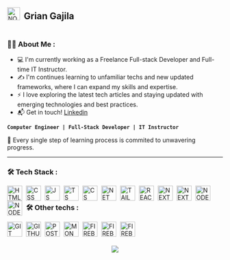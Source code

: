 <div style="display: flex; align-items: center;justify-content: start; padding-top:2px; padding-bottom:2px;">
   <img align="left" alt="NODE" width="30px" style="padding-right:6px;" src="https://avatars.githubusercontent.com/u/110281965?s=400&u=d2c15fa7f930619807046ad66015d7d7e948f8f8&v=4" /> 
   <h2>Grian Gajila</h2>
</div>

### :man_technologist: About Me :
- 💻 I'm currently working as a Freelance Full-stack Developer and Full-time IT Instructor.
- ✍️ I'm continues learning to unfamiliar techs and new updated frameworks, where I can expand my skills and expertise.
- ⚡ I love exploring the latest tech articles and staying updated with emerging technologies and best practices.
- 📬 Get in touch! <a href="https://www.linkedin.com/in/grian-gajila/">Linkedin</a>
<p>

**`Computer Engineer | Full-Stack Developer | IT Instructor `**

</p>

🧠 Every single step of learning process is commited to unwavering progress.

---

### :hammer_and_wrench: Tech Stack :

<img align="left" alt="HTML" width="35px" style="padding-right:6px;" src="https://skillicons.dev/icons?i=html" />
<img align="left" alt="CSS" width="35px" style="padding-right:6px;" src="https://skillicons.dev/icons?i=css" />
<img align="left" alt="JS" width="35px" style="padding-right:6px;" src="https://skillicons.dev/icons?i=js" />
<img align="left" alt="TS" width="35px" style="padding-right:6px;" src="https://skillicons.dev/icons?i=ts" />
<img align="left" alt="CS" width="35px" style="padding-right:6px;" src="https://skillicons.dev/icons?i=cs" />
<img align="left" alt="NET" width="35px" style="padding-right:6px;" src="https://skillicons.dev/icons?i=dotnet" />
<img align="left" alt="TAILWIND" width="35px" style="padding-right:6px;" src="https://skillicons.dev/icons?i=tailwind" />
<img align="left" alt="REACT" width="35px" style="padding-right:6px;" src="https://skillicons.dev/icons?i=react" />
<img align="left" alt="NEXT" width="35px" style="padding-right:6px;" src="https://skillicons.dev/icons?i=nextjs" />
<img align="left" alt="NEXT" width="35px" style="padding-right:6px;" src="https://skillicons.dev/icons?i=svelte" />
<img align="left" alt="NODE" width="35px" style="padding-right:6px;" src="https://skillicons.dev/icons?i=nodejs" />
<img align="left" alt="NODE" width="35px" style="padding-right:6px;" src="https://skillicons.dev/icons?i=express" />

<br/>

### :hammer_and_wrench: Other techs :
<img align="left" alt="GIT" width="35px" style="padding-right:6px;" src="https://skillicons.dev/icons?i=git" />
<img align="left" alt="GITHUB" width="35px" style="padding-right:6px;" src="https://skillicons.dev/icons?i=github" />
<img align="left" alt="POSTMAN" width="35px" style="padding-right:6px;" src="https://skillicons.dev/icons?i=postman" />
<img align="left" alt="MONGODB" width="35px" style="padding-right:6px;" src="https://skillicons.dev/icons?i=mongodb" />
<img align="left" alt="FIREBASE" width="35px" style="padding-right:6px;" src="https://skillicons.dev/icons?i=firebase" />
<img align="left" alt="FIREBASE" width="35px" style="padding-right:6px;" src="https://skillicons.dev/icons?i=vscode" />
<img align="left" alt="FIREBASE" width="35px" style="padding-right:6px;" src="https://skillicons.dev/icons?i=vercel" />

<br/>

#

<h3 align="center">
   <img src="https://readme-typing-svg.herokuapp.com/?font=Righteous&size=35&color=05f3fd&center=true&vCenter=true&width=500&height=70&duration=4000&lines=Alright!+✌️;+Thankyou+for+visiting!;" />
</h3>
